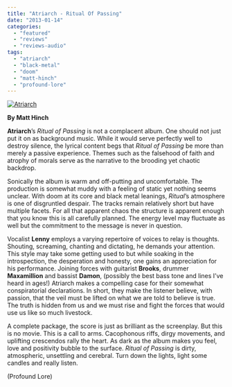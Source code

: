 ```yaml
---
title: "Atriarch - Ritual Of Passing"
date: "2013-01-14"
categories: 
  - "featured"
  - "reviews"
  - "reviews-audio"
tags: 
  - "atriarch"
  - "black-metal"
  - "doom"
  - "matt-hinch"
  - "profound-lore"
---
```


[![Atriarch](http://www.hellbound.ca/wp-content/uploads/2013/01/Atriarch-590x519.jpg)](http://www.hellbound.ca/wp-content/uploads/2013/01/Atriarch.jpg)

**By Matt Hinch**

**Atriarch**’s _Ritual of Passing_ is not a complacent album. One should not just put it on as background music. While it would serve perfectly well to destroy silence, the lyrical content begs that _Ritual of Passing_ be more than merely a passive experience. Themes such as the falsehood of faith and atrophy of morals serve as the narrative to the brooding yet chaotic backdrop.

Sonically the album is warm and off-putting and uncomfortable. The production is somewhat muddy with a feeling of static yet nothing seems unclear. With doom at its core and black metal leanings, _Ritual_’s atmosphere is one of disgruntled despair. The tracks remain relatively short but have multiple facets. For all that apparent chaos the structure is apparent enough that you know this is all carefully planned. The energy level may fluctuate as well but the commitment to the message is never in question.

Vocalist **Lenny** employs a varying repertoire of voices to relay is thoughts. Shouting, screaming, chanting and dictating, he demands your attention. This style may take some getting used to but while soaking in the introspection, the desperation and honesty, one gains an appreciation for his performance. Joining forces with guitarist **Brooks**, drummer **Maxamillion** and bassist **Damon**, (possibly the best bass tone and lines I’ve heard in ages!) Atriarch makes a compelling case for their somewhat conspiratorial declarations. In short, they make the listener believe, with passion, that the veil must be lifted on what we are told to believe is true. The truth is hidden from us and we must rise and fight the forces that would use us like so much livestock.

A complete package, the score is just as brilliant as the screenplay. But this is no movie. This is a call to arms. Cacophonous riffs, dirgy movements, and uplifting crescendos rally the heart. As dark as the album makes you feel, love and positivity bubble to the surface. _Ritual of Passing_ is dirty, atmospheric, unsettling and cerebral. Turn down the lights, light some candles and really listen.

(Profound Lore)

